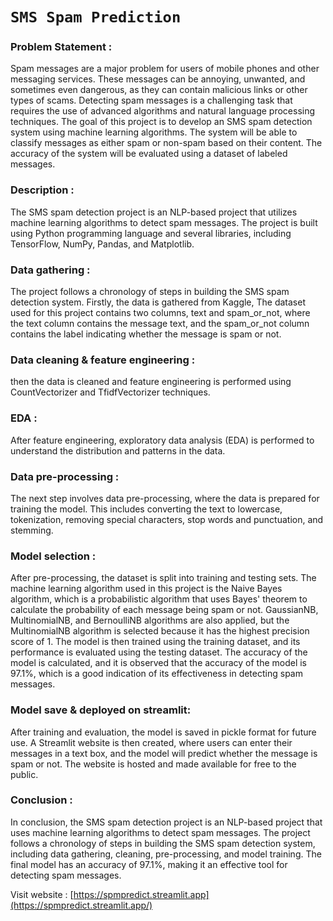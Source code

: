 # `SMS Spam Prediction`

### Problem Statement :
Spam messages are a major problem for users of mobile phones and other messaging services. These messages can be annoying, unwanted, and sometimes even dangerous, as they can contain malicious links or other types of scams. Detecting spam messages is a challenging task that requires the use of advanced algorithms and natural language processing techniques.
The goal of this project is to develop an SMS spam detection system using machine learning algorithms. The system will be able to classify messages as either spam or non-spam based on their content. The accuracy of the system will be evaluated using a dataset of labeled messages.

### Description :
The SMS spam detection project is an NLP-based project that utilizes machine learning algorithms to detect spam messages. The project is built using Python programming language and several libraries, including TensorFlow, NumPy, Pandas, and Matplotlib.

### Data gathering : 
The project follows a chronology of steps in building the SMS spam detection system. Firstly, the data is gathered from Kaggle, The dataset used for this project contains two columns, text and spam_or_not, where the text column contains the message text, and the spam_or_not column contains the label indicating whether the message is spam or not.

### Data cleaning & feature engineering :
then the data is cleaned and feature engineering is performed using CountVectorizer and TfidfVectorizer techniques. 

### EDA : 
After feature engineering, exploratory data analysis (EDA) is performed to understand the distribution and patterns in the data.

### Data pre-processing : 
The next step involves data pre-processing, where the data is prepared for training the model. This includes converting the text to lowercase, tokenization, removing special characters, stop words and punctuation, and stemming.

### Model selection : 
After pre-processing, the dataset is split into training and testing sets. The machine learning algorithm used in this project is the Naive Bayes algorithm, which is a probabilistic algorithm that uses Bayes' theorem to calculate the probability of each message being spam or not. GaussianNB, MultinomialNB, and BernoulliNB algorithms are also applied, but the MultinomialNB algorithm is selected because it has the highest precision score of 1.
The model is then trained using the training dataset, and its performance is evaluated using the testing dataset. The accuracy of the model is calculated, and it is observed that the accuracy of the model is 97.1%, which is a good indication of its effectiveness in detecting spam messages.

### Model save & deployed on streamlit: 
After training and evaluation, the model is saved in pickle format for future use. A Streamlit website is then created, where users can enter their messages in a text box, and the model will predict whether the message is spam or not. The website is hosted and made available for free to the public.

### Conclusion : 
In conclusion, the SMS spam detection project is an NLP-based project that uses machine learning algorithms to detect spam messages. The project follows a chronology of steps in building the SMS spam detection system, including data gathering, cleaning, pre-processing, and model training. The final model has an accuracy of 97.1%, making it an effective tool for detecting spam messages.

Visit website :
[https://spmpredict.streamlit.app](https://spmpredict.streamlit.app/)